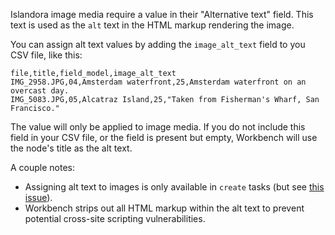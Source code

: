 Islandora image media require a value in their "Alternative text" field. This text is used as the `alt` text in the HTML markup rendering the image.

You can assign alt text values by adding the `image_alt_text` field to you CSV file, like this:

```text
file,title,field_model,image_alt_text
IMG_2958.JPG,04,Amsterdam waterfront,25,Amsterdam waterfront on an overcast day.
IMG_5083.JPG,05,Alcatraz Island,25,"Taken from Fisherman's Wharf, San Francisco."
```

The value will only be applied to image media. If you do not include this field in your CSV file, or the field is present but empty, Workbench will use the node's title as the alt text. 

A couple notes:

* Assigning alt text to images is only available in `create` tasks (but see [this issue](https://github.com/mjordan/islandora_workbench/issues/166)).
* Workbench strips out all HTML markup within the alt text to prevent potential cross-site scripting vulnerabilities.
